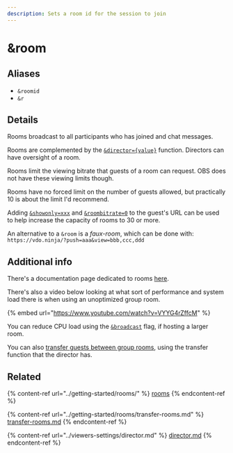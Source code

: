 ```yaml
---
description: Sets a room id for the session to join
---
```


# \&room

## Aliases

* `&roomid`
* `&r`

## Details

Rooms broadcast to all participants who has joined and chat messages.

Rooms are complemented by the [`&director={value}`](../viewers-settings/director.md) function. Directors can have oversight of a room.

Rooms limit the viewing bitrate that guests of a room can request. OBS does not have these viewing limits though.

Rooms have no forced limit on the number of guests allowed, but practically 10 is about the limit I'd recommend.

Adding [`&showonly=xxx`](../advanced-settings/view-parameters/novideo.md) and [`&roombitrate=0`](../source-settings/roombitrate.md) to the guest's URL can be used to help increase the capacity of rooms to 30 or more.

An alternative to a `&room` is a _faux-room_, which can be done with:\
`https://vdo.ninja/?push=aaa&view=bbb,ccc,ddd`

## Additional info

There's a documentation page dedicated to rooms [here](../getting-started/rooms/).

There's also a video below looking at what sort of performance and system load there is when using an unoptimized group room.

{% embed url="https://www.youtube.com/watch?v=VYYG4rZffcM" %}

You can reduce CPU load using the [`&broadcast`](../advanced-settings/view-parameters/broadcast.md) flag, if hosting a larger room.

You can also [transfer guests between group rooms](../getting-started/rooms/transfer-rooms.md), using the transfer function that the director has.

## Related

{% content-ref url="../getting-started/rooms/" %}
[rooms](../getting-started/rooms/)
{% endcontent-ref %}

{% content-ref url="../getting-started/rooms/transfer-rooms.md" %}
[transfer-rooms.md](../getting-started/rooms/transfer-rooms.md)
{% endcontent-ref %}

{% content-ref url="../viewers-settings/director.md" %}
[director.md](../viewers-settings/director.md)
{% endcontent-ref %}
